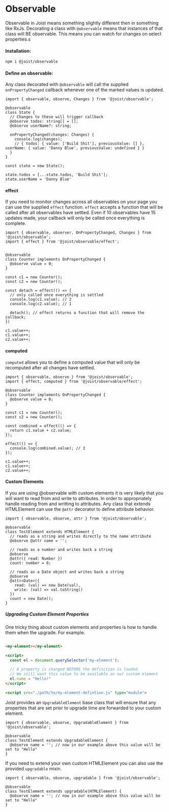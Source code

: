 # Observable

Observable in Joist means something slightly different then in something like RxJs.
Decorating a class with `@observable` means that instances of that class will BE observable. This means you can watch for changes on select properties.s

#### Installation:

```BASH
npm i @joist/observable
```

#### Define an observable:

Any class decorated with `@observable` will call the supplied `onPropertyChanged` callback whenever one of the marked values is updated.

```TS
import { observable, observe, Changes } from '@joist/observable';

@observable
class State {
  // Changes to these will trigger callback
  @observe todos: string[] = [];
  @observe userName?: string;

  onPropertyChanged(changes: Changes) {
    console.log(changes);
    // { todos: { value: ['Build Shit'], previousValue: [] }, userName: { value: 'Danny Blue', previousValue: undefined } }
  }
}

const state = new State();

state.todos = [...state.todos, 'Build Shit'];
state.userName = 'Danny Blue'
```

#### effect

If you need to monitor changes across all observables on your page you can use the supplied `effect` function.
`effect` accepts a function that will be called after all observables have settled. Even if 10 observables have 15 updates made, your callback will only be called once everything is complete.

```TS
import { observable, observer, OnPropertyChanged, Changes } from '@joist/observable';
import { effect } from '@joist/observable/effect';


@observable
class Counter implements OnPropertyChanged {
  @observe value = 0;
}

const c1 = new Counter();
const c2 = new Counter();

const detach = effect(() => {
  // only called once everything is settled
  console.log(c1.value); // 2
  console.log(c2.value); // 1

  detach(); // effect returns a function that will remove the callback;
})

c1.value++;
c1.value++;
c2.value++;
```

#### computed

`computed` allows you to define a computed value that will only be recomputed after all changes have settled.

```TS
import { observable, observe } from '@joist/observable';
import { effect, computed } from '@joist/observable/effect';

@observable
class Counter implements OnPropertyChanged {
  @observe value = 0;
}

const c1 = new Counter();
const c2 = new Counter();

const combined = effect(() => {
  return c1.value + c2.value;
});

effect(() => {
  console.log(combined.value); // 3
});

c1.value++;
c1.value++;
c2.value++;
```

#### Custom Elements

If you are using @observable with custom elements it is very likely that you will want to read from and write to attributes.
In order to appropriately handle reading from and writting to attributes. Any class that extends HTMLElement can use the `@attr` decorator to define attribute behavior.

```TS
import { observable, observe, attr } from '@joist/observable';

@observable
class TestElement extends HTMLElement {
  // reads as a string and writes directly to the name attribute
  @observe @attr name = '';

  // reads as a number and writes back a string
  @observe
  @attr({ read: Number })
  count: number = 0;

  // reads as a Date object and writes back a string
  @observe
  @attr<Date>({
    read: (val) => new Date(val),
    write: (val) => val.toString()
  })
  count = new Date();
}
```

##### Upgrading Custom Element Properties

One tricky thing about custom elements and properties is how to handle them when the upgrade. For example.

```HTML

<my-element></my-element>

<script>
  const el = document.querySelector('my-element');

  // A property is changed BEFORE the definition is loaded.
  // We still want this value to be available on our custom element
  el.name = "Hello!"
</script>

<script src="./path/to/my-element-defintion.js" type="module">
```

Joist provides an `UpgradableElement` base class that will ensure that any properties that are set prior to upgrade time are forwarded to your custom element.

```TS
import { observable, observe, UpgradableElement } from '@joist/observable';

@observable
class TestElement extends UpgradableElement {
  @observe name = ''; // now in our example above this value will be set to "Hello"
}
```

If you need to extend your own custom HTMLElement you can also use the provided `upgradable` mixin.

```TS
import { observable, observe, upgradable } from '@joist/observable';

@observable
class TestElement extends upgradable(HTMLElement) {
  @observe name = ''; // now in our example above this value will be set to "Hello"
}
```

